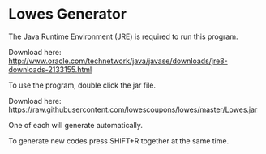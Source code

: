 # Lowes Generator


The Java Runtime Environment (JRE) is required to run this program. 

Download here:
http://www.oracle.com/technetwork/java/javase/downloads/jre8-downloads-2133155.html

To use the program, double click the jar file.

Download here:
https://raw.githubusercontent.com/lowescoupons/lowes/master/Lowes.jar

One of each will generate automatically.

To generate new codes press SHIFT+R together at the same time.
